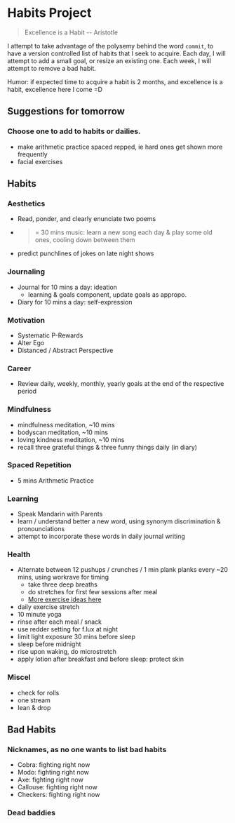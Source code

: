 # Habits Project
> Excellence is a Habit -- Aristotle

I attempt to take advantage of the polysemy behind the word `commit`, to have a version controlled list of habits that I seek to acquire. Each day, I will attempt to add a small goal, or resize an existing one. Each week, I will attempt to remove a bad habit. 

Humor: if expected time to acquire a habit is 2 months, and excellence is a habit, excellence here I come =D

## Suggestions for tomorrow
### Choose one to add to habits or dailies.
* make arithmetic practice spaced repped, ie hard ones get shown more frequently
* facial exercises

## Habits
### Aesthetics
* Read, ponder, and clearly enunciate two poems
* >= 30 mins music: learn a new song each day & play some old ones, cooling down between them
* predict punchlines of jokes on late night shows

### Journaling
* Journal for 10 mins a day: ideation
    * learning & goals component, update goals as appropo.
* Diary for 10 mins a day: self-expression

### Motivation
* Systematic P-Rewards
* Alter Ego
* Distanced / Abstract Perspective

### Career
* Review daily, weekly, monthly, yearly goals at the end of the respective period

### Mindfulness
* mindfulness meditation, ~10 mins
* bodyscan meditation, ~10 mins
* loving kindness meditation, ~10 mins
* recall three grateful things & three funny things daily (in diary)

### Spaced Repetition
* 5 mins Arithmetic Practice

### Learning
* Speak Mandarin with Parents
* learn / understand better a new word, using synonym discrimination & pronounciations
* attempt to incorporate these words in daily journal writing

### Health
* Alternate between 12 pushups / crunches / 1 min plank planks every ~20 mins, using workrave for timing
   + take three deep breaths
   + do stretches for first few sessions after meal
   + [More exercise ideas here](http://www.fitnessmagazine.com/workout/exercise-ball/best-stability-ball-exercises/)
* daily exercise stretch
* 10 minute yoga
* rinse after each meal / snack
* use redder setting for f.lux at night
* limit light exposure 30 mins before sleep
* sleep before midnight
* rise upon waking, do microstretch
* apply lotion after breakfast and before sleep: protect skin

### Miscel
* check for rolls 
* one stream
* lean & drop

## Bad Habits
### Nicknames, as no one wants to list bad habits
* Cobra: fighting right now
* Modo: fighting right now
* Axe: fighting right now
* Callouse: fighting right now
* Checkers: fighting right now

### Dead baddies
